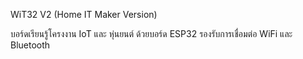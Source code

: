 WiT32 V2 (Home IT Maker Version)

บอร์ดเรียนรู้โครงงาน IoT และ หุ่นยนต์ ด้วยบอร์ด ESP32 รองรับการเชื่อมต่อ WiFi และ Bluetooth
